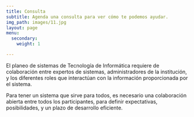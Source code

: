 ```yaml
---
title: Consulta
subtitle: Agenda una consulta para ver cómo te podemos ayudar.
img_path: images/11.jpg
layout: page
menu:
  secondary:
    weight: 1

---
```

El planeo de sistemas de Tecnología de Informática requiere de colaboración entre expertos de sistemas, administradores de la institución, y los diferentes roles que interactúan con la información proporcionada por el sistema.

Para tener un sistema que sirve para todos, es necesario una colaboración abierta entre todos los participantes, para definir expectativas, posibilidades, y un plazo de desarrollo eficiente.